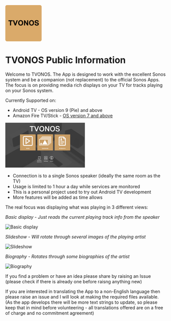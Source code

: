![TVONOS](images/tvonos-logo-small.png)

# TVONOS Public Information

Welcome to TVONOS. The App is designed to work with the excellent Sonos system and be a companion (not replacement) to the official Sonos Apps. The focus is on providing media rich displays on your TV for tracks playing on your Sonos system.

Currently Supported on:
* Android TV - OS version 9 (Pie) and above
* Amazon Fire TV/Stick - [OS version 7 and above](https://developer.amazon.com/docs/fire-tv/fire-os-overview.html)

![Main Menu](images/Screenshot_main-small.png)

* Connection is to a single Sonos speaker (ideally the same room as the TV)
* Usage is limited to 1 hour a day while services are monitored
* This is a personal project used to try out Android TV development
* More features will be added as time allows

The real focus was displaying what was playing in 3 different views:

_Basic display - Just reads the current playing track info from the speaker_

![Basic display](images/Screenshot_Basic-small.png)

_Slideshow - Will rotate through several images of the playing artist_

![Slideshow](images/Screenshot_Slideshow-small.png)

_Biography - Rotates through some biographies of the artist_

![Biography](images/Screenshot_Biography-small.png)


If you find a problem or have an idea please share by raising an Issue (please check if there is already one before raisng anything new)

If you are interested in translating the App to a non-English language then please raise an issue and I will look at making the required files available. (As the app develops there will be more text strings to update, so please keep that in mind before volunteering - all translations offered are on a free of charge and no commitment agreement)
